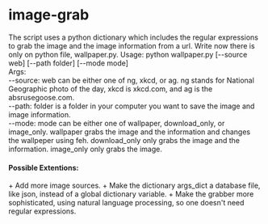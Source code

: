 # image-grab
The script uses a python dictionary which includes the regular expressions to grab the image and the image information from a url. Write now there is only on python file, wallpaper.py.
Usage: python wallpaper.py [--source web] [--path folder] [--mode mode]<br>
Args:<br>
  --source: web can be either one of ng, xkcd, or ag. ng stands for National Geographic photo of the day, xkcd is xkcd.com, and ag is the absrusegoose.com.<br>
  --path: folder is a folder in your computer you want to save the image and image information.<br>
  --mode: mode can be either one of wallpaper, download_only, or image_only. wallpaper grabs the image and the information and changes the wallpeper using feh. download_only only grabs the image and the information. image_only only grabs the image.<br>

<h4>Possible Extentions:</h4>
+ Add more image sources.
+ Make the dictionary args_dict a database file, like json, instead of a global dictionary variable.
+ Make the grabber more sophisticated, using natural language processing, so one doesn't need regular expressions.
